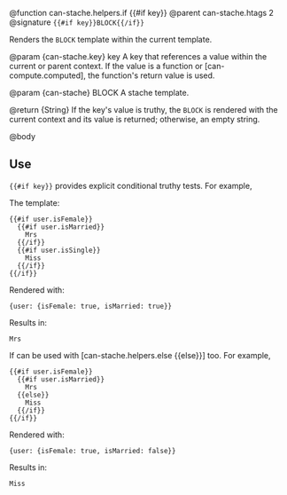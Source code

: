 @function can-stache.helpers.if {{#if key}}
@parent can-stache.htags 2
@signature `{{#if key}}BLOCK{{/if}}`

Renders the `BLOCK` template within the current template.

@param {can-stache.key} key A key that references a value within the current or parent
context. If the value is a function or [can-compute.computed], the function's return value is used.

@param {can-stache} BLOCK A stache template.

@return {String} If the key's value is truthy, the `BLOCK` is rendered with the
current context and its value is returned; otherwise, an empty string.

@body

## Use

`{{#if key}}` provides explicit conditional truthy tests. For example,

The template:

    {{#if user.isFemale}}
      {{#if user.isMarried}}
        Mrs
      {{/if}}
      {{#if user.isSingle}}
        Miss
      {{/if}}
    {{/if}}

Rendered with:

    {user: {isFemale: true, isMarried: true}}

Results in:

    Mrs

If can be used with [can-stache.helpers.else {{else}}] too. For example,

    {{#if user.isFemale}}
      {{#if user.isMarried}}
        Mrs
      {{else}}
        Miss
      {{/if}}
    {{/if}}

Rendered with:

    {user: {isFemale: true, isMarried: false}}

Results in:

    Miss
